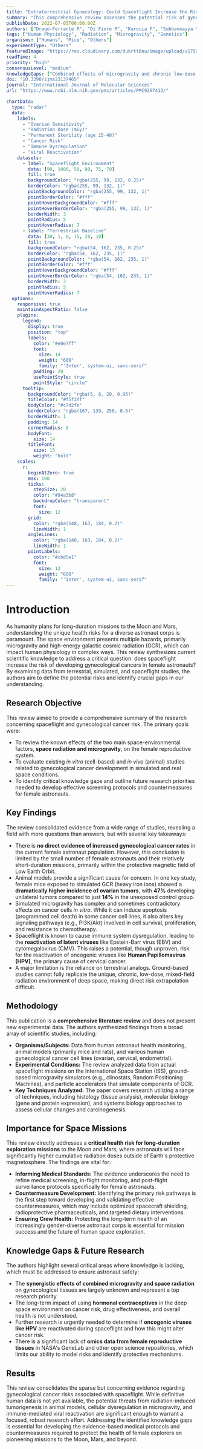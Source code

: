 ```yaml
---
title: "Extraterrestrial Gynecology: Could Spaceflight Increase the Risk of Developing Cancer in Female Astronauts? An Updated Review"
summary: "This comprehensive review assesses the potential risk of gynecological cancers for female astronauts due to space radiation and microgravity. It highlights a significant lack of direct evidence but points to animal studies and viral reactivation as key concerns, emphasizing the urgent need for targeted research to ensure astronaut safety on long-duration missions."
publishDate: 2022-07-05T00:00:00Z
authors: ["Drago-Ferrante R", "Di Fiore R", "Karouia F", "Subbannayya Y", "Das S", "Aydogan Mathyk B", "Arif S", "Guevara-Cerdán AP", "Seylani A", "Galsinh AS", "Kukulska W", "Borg J", "Suleiman S", "Porterfield DM", "Camera A", "Christenson LK", "Ronca AE", "Steller JG", "Beheshti A", "Calleja-Agius J"]
tags: ["Human Physiology", "Radiation", "Microgravity", "Genetics"]
organisms: ["Humans", "Mice", "Others"]
experimentType: "Others"
featuredImage: "https://res.cloudinary.com/dukrtt0na/image/upload/v1759680208/wciumt3rjgpo0fethooz.jpg"
readTime: 4
priority: "high"
consensusLevel: "medium"
knowledgeGaps: ["Combined effects of microgravity and chronic low-dose radiation on female reproductive tissues.", "Risk of oncogenic virus (e.g., HPV) reactivation during long-duration spaceflight.", "Long-term health impacts of hormonal contraception use in the space environment.", "Lack of appropriate animal models that replicate long-duration, mixed-field space radiation exposure."]
doi: "10.3390/ijms23137465"
journal: "International Journal of Molecular Sciences"
url: "https://www.ncbi.nlm.nih.gov/pmc/articles/PMC9267413/"

chartData:
  type: "radar"
  data:
    labels:
      - "Ovarian Sensitivity"
      - "Radiation Dose (mGy)"
      - "Permanent Sterility (age 15-40)"
      - "Cancer Risk"
      - "Immune Dysregulation"
      - "Viral Reactivation"
    datasets:
      - label: "Spaceflight Environment"
        data: [90, 1000, 50, 80, 75, 70]
        fill: true
        backgroundColor: "rgba(255, 99, 132, 0.25)"
        borderColor: "rgba(255, 99, 132, 1)"
        pointBackgroundColor: "rgba(255, 99, 132, 1)"
        pointBorderColor: "#fff"
        pointHoverBackgroundColor: "#fff"
        pointHoverBorderColor: "rgba(255, 99, 132, 1)"
        borderWidth: 3
        pointRadius: 5
        pointHoverRadius: 7
      - label: "Terrestrial Baseline"
        data: [30, 1, 0, 15, 20, 10]
        fill: true
        backgroundColor: "rgba(54, 162, 235, 0.25)"
        borderColor: "rgba(54, 162, 235, 1)"
        pointBackgroundColor: "rgba(54, 162, 235, 1)"
        pointBorderColor: "#fff"
        pointHoverBackgroundColor: "#fff"
        pointHoverBorderColor: "rgba(54, 162, 235, 1)"
        borderWidth: 3
        pointRadius: 5
        pointHoverRadius: 7
  options:
    responsive: true
    maintainAspectRatio: false
    plugins:
      legend:
        display: true
        position: "top"
        labels:
          color: "#e0e7ff"
          font:
            size: 14
            weight: "600"
            family: "'Inter', system-ui, sans-serif"
          padding: 20
          usePointStyle: true
          pointStyle: "circle"
      tooltip:
        backgroundColor: "rgba(5, 8, 20, 0.95)"
        titleColor: "#f5f3ff"
        bodyColor: "#c7d2fe"
        borderColor: "rgba(167, 139, 250, 0.5)"
        borderWidth: 1
        padding: 14
        cornerRadius: 8
        bodyFont:
          size: 14
        titleFont:
          size: 15
          weight: "bold"
    scales:
      r:
        beginAtZero: true
        max: 100
        ticks:
          stepSize: 20
          color: "#94a3b8"
          backdropColor: "transparent"
          font:
            size: 12
        grid:
          color: "rgba(148, 163, 184, 0.2)"
          lineWidth: 1
        angleLines:
          color: "rgba(148, 163, 184, 0.2)"
          lineWidth: 1
        pointLabels:
          color: "#cbd5e1"
          font:
            size: 13
            weight: "600"
            family: "'Inter', system-ui, sans-serif"
---
```


# Introduction
As humanity plans for long-duration missions to the Moon and Mars, understanding the unique health risks for a diverse astronaut corps is paramount. The space environment presents multiple hazards, primarily microgravity and high-energy galactic cosmic radiation (GCR), which can impact human physiology in complex ways. This review synthesizes current scientific knowledge to address a critical question: does spaceflight increase the risk of developing gynecological cancers in female astronauts? By examining data from terrestrial, simulated, and spaceflight studies, the authors aim to define the potential risks and identify crucial gaps in our understanding.

## Research Objective
This review aimed to provide a comprehensive summary of the research concerning spaceflight and gynecological cancer risk. The primary goals were:
- To review the known effects of the two main space-environmental factors, **space radiation and microgravity**, on the female reproductive system.
- To evaluate existing *in vitro* (cell-based) and *in vivo* (animal) studies related to gynecological cancer development in simulated and real space conditions.
- To identify critical knowledge gaps and outline future research priorities needed to develop effective screening protocols and countermeasures for female astronauts.

## Key Findings
The review consolidated evidence from a wide range of studies, revealing a field with more questions than answers, but with several key takeaways:
- There is **no direct evidence of increased gynecological cancer rates** in the current female astronaut population. However, this conclusion is limited by the small number of female astronauts and their relatively short-duration missions, primarily within the protective magnetic field of Low Earth Orbit.
- Animal models provide a significant cause for concern. In one key study, female mice exposed to simulated GCR (heavy iron ions) showed a **dramatically higher incidence of ovarian tumors**, with **47%** developing unilateral tumors compared to just **14%** in the unexposed control group.
- Simulated microgravity has complex and sometimes contradictory effects on cancer cells *in vitro*. While it can induce apoptosis (programmed cell death) in some cancer cell lines, it also alters key signaling pathways (e.g., PI3K/Akt) involved in cell survival, proliferation, and resistance to chemotherapy.
- Spaceflight is known to cause immune system dysregulation, leading to the **reactivation of latent viruses** like Epstein-Barr virus (EBV) and cytomegalovirus (CMV). This raises a potential, though unproven, risk for the reactivation of oncogenic viruses like **Human Papillomavirus (HPV)**, the primary cause of cervical cancer.
- A major limitation is the reliance on terrestrial analogs. Ground-based studies cannot fully replicate the unique, chronic, low-dose, mixed-field radiation environment of deep space, making direct risk extrapolation difficult.

## Methodology
This publication is a **comprehensive literature review** and does not present new experimental data. The authors synthesized findings from a broad array of scientific studies, including:
- **Organisms/Subjects:** Data from human astronaut health monitoring, animal models (primarily mice and rats), and various human gynecological cancer cell lines (ovarian, cervical, endometrial).
- **Experimental Conditions:** The review analyzed data from actual spaceflight missions on the International Space Station (ISS), ground-based microgravity simulators (e.g., clinostats, Random Positioning Machines), and particle accelerators that simulate components of GCR.
- **Key Techniques Analyzed:** The paper covers research utilizing a range of techniques, including histology (tissue analysis), molecular biology (gene and protein expression), and systems biology approaches to assess cellular changes and carcinogenesis.

## Importance for Space Missions
This review directly addresses a **critical health risk for long-duration exploration missions** to the Moon and Mars, where astronauts will face significantly higher cumulative radiation doses outside of Earth's protective magnetosphere. The findings are vital for:
- **Informing Medical Standards:** The evidence underscores the need to refine medical screening, in-flight monitoring, and post-flight surveillance protocols specifically for female astronauts.
- **Countermeasure Development:** Identifying the primary risk pathways is the first step toward developing and validating effective countermeasures, which may include optimized spacecraft shielding, radioprotective pharmaceuticals, and targeted dietary interventions.
- **Ensuring Crew Health:** Protecting the long-term health of an increasingly gender-diverse astronaut corps is essential for mission success and the future of human space exploration.

## Knowledge Gaps & Future Research
The authors highlight several critical areas where knowledge is lacking, which must be addressed to ensure astronaut safety:
- The **synergistic effects of combined microgravity and space radiation** on gynecological tissues are largely unknown and represent a top research priority.
- The long-term impact of using **hormonal contraceptives** in the deep space environment on cancer risk, drug effectiveness, and overall health is not understood.
- Further research is urgently needed to determine if **oncogenic viruses like HPV** are reactivated during spaceflight and how this might alter cancer risk.
- There is a significant lack of **omics data from female reproductive tissues** in NASA's GeneLab and other open science repositories, which limits our ability to model risks and identify protective mechanisms.

## Results
This review consolidates the sparse but concerning evidence regarding gynecological cancer risks associated with spaceflight. While definitive human data is not yet available, the potential threats from radiation-induced tumorigenesis in animal models, cellular dysregulation in microgravity, and immune-mediated viral reactivation are significant enough to warrant a focused, robust research effort. Addressing the identified knowledge gaps is essential for developing the evidence-based medical protocols and countermeasures required to protect the health of female explorers on pioneering missions to the Moon, Mars, and beyond.